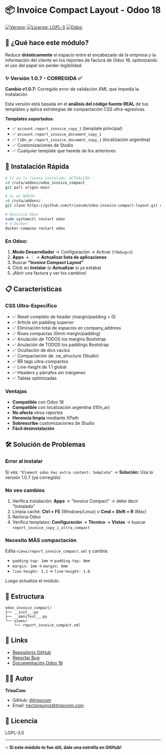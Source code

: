 # 📦 Invoice Compact Layout - Odoo 18

[![Version](https://img.shields.io/badge/version-18.0.1.0.7-blue.svg)](https://github.com/trixocom/odoo-invoice-compact-layout)
[![License: LGPL-3](https://img.shields.io/badge/license-LGPL--3-green.svg)](https://www.gnu.org/licenses/lgpl-3.0)
[![Odoo](https://img.shields.io/badge/Odoo-18.0-purple.svg)](https://www.odoo.com)

## 🎯 ¿Qué hace este módulo?

Reduce **drásticamente** el espacio entre el encabezado de la empresa y la información del cliente en los reportes de factura de Odoo 18, optimizando el uso del papel sin perder legibilidad.

### ✨ Versión 1.0.7 - CORREGIDA ✅

**Cambio v1.0.7:** Corregido error de validación XML que impedía la instalación.

Esta versión está basada en el **análisis del código fuente REAL** de tus templates y aplica estrategias de compactación CSS ultra-agresivas.

**Templates soportados:**
- ✅ `account.report_invoice_copy_1` (template principal)
- ✅ `account.report_invoice_document_copy_1`
- ✅ `l10n_ar.report_invoice_document_copy_1` (localización argentina)
- ✅ Customizaciones de Studio
- ✅ Cualquier template que herede de los anteriores

## 🚀 Instalación Rápida

```bash
# Si ya lo tienes instalado, ACTUALIZA:
cd /ruta/addons/odoo_invoice_compact
git pull origin main

# Si es NUEVO:
cd /ruta/addons/
git clone https://github.com/trixocom/odoo-invoice-compact-layout.git odoo_invoice_compact

# Reinicia Odoo
sudo systemctl restart odoo
# O Docker:
docker-compose restart odoo
```

### En Odoo:
1. **Modo Desarrollador** → Configuración → Activar (`?debug=1`)
2. **Apps** → ⋮ → **Actualizar lista de aplicaciones**
3. Buscar **"Invoice Compact Layout"**
4. Click en **Instalar** (o **Actualizar** si ya estaba)
5. ¡Abrir una factura y ver los cambios!

## 📋 Características

### CSS Ultra-Específico
- ✅ Reset completo de header (margin/padding = 0)
- ✅ Article sin padding superior
- ✅ Eliminación total de espacios en company_address
- ✅ Rows compactas (0mm margin/padding)
- ✅ Anulación de TODOS los margins Bootstrap
- ✅ Anulación de TODOS los paddings Bootstrap
- ✅ Ocultación de divs vacíos
- ✅ Compactación de .oe_structure (Studio)
- ✅ BR tags ultra-compactos
- ✅ Line-height de 1.1 global
- ✅ Headers y párrafos sin márgenes
- ✅ Tablas optimizadas

### Ventajas
- **Compatible** con Odoo 18
- **Compatible** con localización argentina (l10n_ar)
- **No afecta** otros reportes
- **Herencia limpia** mediante XPath
- **Sobrescribe** customizaciones de Studio
- **Fácil desinstalación**

## 🛠️ Solución de Problemas

### Error al instalar

Si ves: `"Element odoo has extra content: template"`
→ **Solución:** Usa la versión 1.0.7 (ya corregido)

### No veo cambios

1. Verifica instalación: **Apps** → "Invoice Compact" → debe decir "Instalado"
2. Limpia caché: **Ctrl + F5** (Windows/Linux) o **Cmd + Shift + R** (Mac)
3. Reinicia Odoo
4. Verifica templates: **Configuración** → **Técnico** → **Vistas** → buscar `report_invoice_copy_1_ultra_compact`

### Necesito MÁS compactación

Edita `views/report_invoice_compact.xml` y cambia:
- `padding-top: 1mm` → `padding-top: 0mm`
- `margin: 1mm` → `margin: 0mm`
- `line-height: 1.1` → `line-height: 1.0`

Luego actualiza el módulo.

## 📝 Estructura

```
odoo_invoice_compact/
├── __init__.py
├── __manifest__.py
└── views/
    └── report_invoice_compact.xml
```

## 🔗 Links

- [Repositorio GitHub](https://github.com/trixocom/odoo-invoice-compact-layout)
- [Reportar Bug](https://github.com/trixocom/odoo-invoice-compact-layout/issues)
- [Documentación Odoo 18](https://www.odoo.com/documentation/18.0/)

## 👨‍💻 Autor

**TrixoCom**
- GitHub: [@trixocom](https://github.com/trixocom)
- Email: hectorquiroz@trixocom.com

## 📄 Licencia

LGPL-3.0

---

⭐ **Si este módulo te fue útil, dale una estrella en GitHub!**
